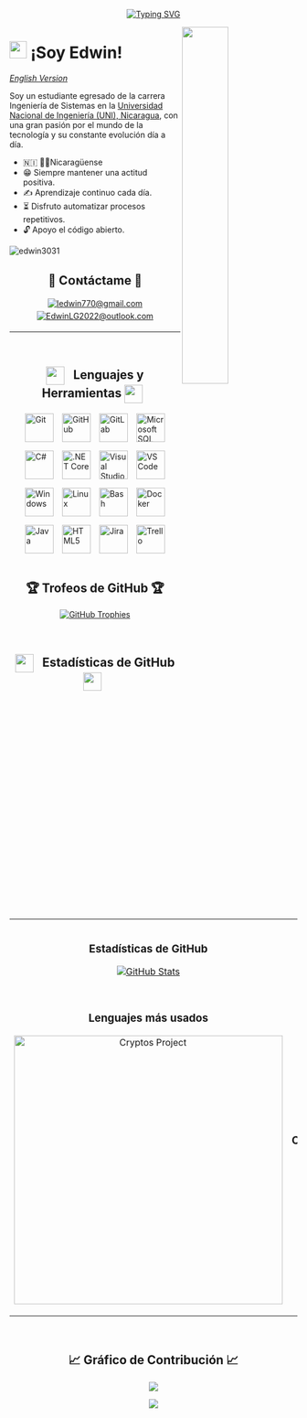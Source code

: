 <!-- Hello-->
<p align="center">
  <a href="https://git.io/typing-svg"><img src="https://readme-typing-svg.demolab.com?font=Fira+Code&weight=380&size=40&pause=1000&color=4C95F9&background=FFFFFF00&width=435&lines=%C2%A1Hola!" alt="Typing SVG" /></a>
</p>

<!--Programming gif-->
<div>
  <img align="right" width="40%" src="https://media0.giphy.com/media/v1.Y2lkPTc5MGI3NjExZzV4Z214eDRob2locHE5aG8zaGRnazJxcnUzbXVidzczMTQ0NGRmeiZlcD12MV9pbnRlcm5hbF9naWZfYnlfaWQmY3Q9Zw/qgQUggAC3Pfv687qPC/giphy.gif">
</div>

<!--Header Name-->
# <img src="https://emojis.slackmojis.com/emojis/images/1531849430/4246/blob-sunglasses.gif?1531849430" width="30"/> ¡Soy Edwin! 
[*English Version*](README.md)
<br /> 

<!--Start Intro-->               
<p align="left">Soy un estudiante egresado de la carrera Ingeniería de Sistemas en la <a href="https://www.uni.edu.ni/#/">Universidad Nacional de Ingeniería (UNI), Nicaragua</a>,
con una gran pasión por el mundo de la tecnología y su constante evolución día a día. </p>

- :nicaragua: 🌊🌋Nicaragüense
- 😁 Siempre mantener una actitud positiva.
- ✍  Aprendizaje continuo cada día.
- ⏳ Disfruto automatizar procesos repetitivos.
- 🔓 Apoyo el código abierto.
<!-- 💻 Visit my [Portfolio](https://edwin3031.github.io) for more details about me.-->
<!--End Intro-->

<!--Profile Count Badge-->
<p align="left">
  <img src="https://komarev.com/ghpvc/?username=edwin3031&label=Profile%20views&color=770677&style=for-the-badge&logo=star" alt="edwin3031" style="padding-right:20px;" />
</p>

<!--Contact Section--> 

<h2 align="center">🤝 Cᴏɴtáctame 🤝 </h2>
<div align="center">
 <!--<a href="profile_link" target="_blank">
<img src=https://img.shields.io/badge/linkedin-%231E77B5.svg?&style=for-the-badge&logo=linkedin&logoColor=white alt=linkedin style="margin-bottom: 5px;" />
</a>-->
  
<a href="mailto:ledwin770@gmail.com" target="_blank">
<img src="https://img.shields.io/badge/Gmail-D14836?style=for-the-badge&logo=gmail&logoColor=white" alt=ledwin770@gmail.com mail style="margin-bottom: 5px;" />
</a>

<a href="mailto:EdwinLG2022@outlook.com" target="_blank">
<img src="https://img.shields.io/badge/Microsoft_Outlook-0078D4?style=for-the-badge&logo=microsoft-outlook&logoColor=white" alt=EdwinLG2022@outlook.com mail style="margin-bottom: 5px;" />
</a>

</div>

---
<br />

<!--Languages and Tools Section-->    
<h2 align="center">
    <img src="https://media2.giphy.com/media/QssGEmpkyEOhBCb7e1/giphy.gif?cid=ecf05e47a0n3gi1bfqntqmob8g9aid1oyj2wr3ds3mg700bl&rid=giphy.gif" width="32px" style="vertical-align: middle; margin-right: 10px;">
    Lenguajes y Herramientas
    <img src="https://media2.giphy.com/media/QssGEmpkyEOhBCb7e1/giphy.gif?cid=ecf05e47a0n3gi1bfqntqmob8g9aid1oyj2wr3ds3mg700bl&rid=giphy.gif" width="32px" style="vertical-align: middle; margin-right: 10px;">
</h2>

<div style="display: flex; justify-content: center; align-items: center; gap: 15px; flex-wrap: wrap;">
    <img style="width: 50px; height: auto;" src="https://cdn.jsdelivr.net/gh/devicons/devicon@latest/icons/git/git-original-wordmark.svg" alt="Git" />
    <img style="width: 50px; height: auto;" src="https://cdn.jsdelivr.net/gh/devicons/devicon@latest/icons/github/github-original-wordmark.svg" alt="GitHub" />
    <img style="width: 50px; height: auto;" src="https://cdn.jsdelivr.net/gh/devicons/devicon@latest/icons/gitlab/gitlab-original-wordmark.svg" alt="GitLab" />
    <img style="width: 50px; height: auto;" src="https://cdn.jsdelivr.net/gh/devicons/devicon@latest/icons/microsoftsqlserver/microsoftsqlserver-original-wordmark.svg" alt="Microsoft SQL Server" />
    <img style="width: 50px; height: auto;" src="https://cdn.jsdelivr.net/gh/devicons/devicon@latest/icons/csharp/csharp-original.svg" alt="C#" />
    <img style="width: 50px; height: auto;" src="https://cdn.jsdelivr.net/gh/devicons/devicon@latest/icons/dotnetcore/dotnetcore-original.svg" alt=".NET Core" />
    <img style="width: 50px; height: auto;" src="https://cdn.jsdelivr.net/gh/devicons/devicon@latest/icons/visualstudio/visualstudio-plain.svg" alt="Visual Studio" />
    <img style="width: 50px; height: auto;" src="https://cdn.jsdelivr.net/gh/devicons/devicon@latest/icons/vscode/vscode-original.svg" alt="VS Code" />
    <img style="width: 50px; height: auto;" src="https://cdn.jsdelivr.net/gh/devicons/devicon@latest/icons/windows11/windows11-original.svg" alt="Windows" />
    <img style="width: 50px; height: auto;" src="https://cdn.jsdelivr.net/gh/devicons/devicon@latest/icons/linux/linux-original.svg" alt="Linux" />
    <img style="width: 50px; height: auto;" src="https://cdn.jsdelivr.net/gh/devicons/devicon@latest/icons/bash/bash-original.svg" alt="Bash" />
    <img style="width: 50px; height: auto;" src="https://cdn.jsdelivr.net/gh/devicons/devicon@latest/icons/docker/docker-original-wordmark.svg" alt="Docker" />
    <img style="width: 50px; height: auto;" src="https://cdn.jsdelivr.net/gh/devicons/devicon@latest/icons/java/java-original.svg" alt="Java" />
    <img style="width: 50px; height: auto;" src="https://cdn.jsdelivr.net/gh/devicons/devicon@latest/icons/html5/html5-original-wordmark.svg" alt="HTML5" />
    <img style="width: 50px; height: auto;" src="https://cdn.jsdelivr.net/gh/devicons/devicon@latest/icons/jira/jira-original-wordmark.svg" alt="Jira" />
    <img style="width: 50px; height: auto;" src="https://cdn.jsdelivr.net/gh/devicons/devicon@latest/icons/trello/trello-original.svg" alt="Trello" />
</div>

<br />

<!--Trophies Section-->   
<h2 align="center">🏆 Trofeos de GitHub 🏆</h2>
<p align="center">
  <a href="https://github.com/edwin3031/github-profile-trophy">
    <img src="https://github-profile-trophy.vercel.app/?username=edwin3031&theme=onestar&row=2&column=6&margin-w=20&margin-h=20" alt="GitHub Trophies">
  </a>
</p>

<br />

<!--Github stats Table--> 
<h2 align="center">
    <img src="https://media.giphy.com/media/iY8CRBdQXODJSCERIr/giphy.gif" width="32px" style="vertical-align: middle; margin-right: 10px;">
    Estadísticas de GitHub 
    <img src="https://media.giphy.com/media/iY8CRBdQXODJSCERIr/giphy.gif" width="32px" style="vertical-align: middle; margin-right: 10px;">
</h2>

<table width="100%">
  <tr>
    <td width="50%">
      <h3 align="center"><strong>Estadísticas de GitHub </strong></h3>
      <p align="center">
        <a href="https://github.com/edwin3031">
          <img align="center" src="https://github-readme-stats.vercel.app/api?username=edwin3031&count_private=true&show_icons=true&theme=highcontrast" alt="GitHub Stats" />
        </a>
      </p>
    </td>
    <td width="50%">
      <h3 align="center"><strong>Registros de Racha</strong></h3>
      <p align="center">
        <a href="https://github.com/edwin3031">
          <img align="center" src="https://streak-stats.demolab.com?user=edwin3031&theme=highcontrast" alt="Streak Stats" />
        </a>
      </p>
    </td>
  </tr>
  <tr>
    <td width="50%">
      <h3 align="center"><strong>Lenguajes más usados</strong></h3>
      <p align="center">
        <a href="https://github.com/Kiran1689/cryptos">
          <img align="center" width="470" src="https://github-readme-stats.vercel.app/api/top-langs/?username=edwin3031&theme=highcontrast&show_icons=true&hide_border=true&layout=compact" alt="Cryptos Project" />
        </a>
      </p>
    </td>
    <td width="50%">
      <h3 align="center"><strong>Contibuciones Top</strong></h3>
      <p align="center">
        <a href="https://github.com/edwin3031">
          <img align="center" src="https://github-contributor-stats.vercel.app/api?username=edwin3031&limit=3&theme=highcontrast&show_owner=true&combine_all_yearly_contributions=true" alt="Top Repo" />
        </a>
      </p>
    </td>
  </tr>
</table>
<br />

<!--Contribution Graph-->
<h2 align="center">📈 Gráfico de Contribución 📈</h2>
<div align="center">
    <img src="https://github-readme-activity-graph.vercel.app/graph?username=edwin3031&bg_color=000000&color=79d3c3&line=ffffff&point=00ff00&area=true&hide_border=false" border-radius="15">
</div>

<!--Footer--> 
<p align="center">
  <img src="https://capsule-render.vercel.app/api?type=waving&color=gradient&height=65&section=footer"/>
</p>
